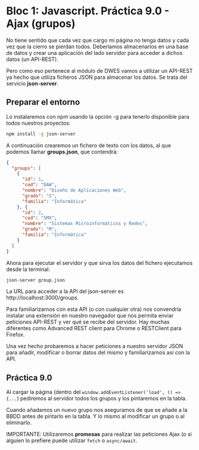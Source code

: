 # Bloc 1: Javascript. Práctica 9.0 - Ajax (grupos)

No tiene sentido que cada vez que cargo mi página no tenga datos y cada vez que la cierro se pierdan todos. Deberíamos almacenarlos en una base de datos y crear una aplicación del lado servidor para acceder a dichos datos (un API-REST).

Pero como eso pertenece al módulo de DWES vamos a utilizar un API-REST ya hecho que utiliza ficheros JSON para almacenar los datos. Se trata del servicio **json-server**.

## Preparar el entorno
Lo instalaremos con npm usando la opción -g para tenerlo disponible para todos nuestros proyectos:
```bash
npm install -g json-server
```

A continuación crearemos un fichero de texto con los datos, al que podemos llamar **groups.json**, que contendrá:
```json
{
  "groups": [
    {
      "id": 1,
      "cod": "DAW",
      "nombre": "Diseño de Aplicaciones Web",
      "grado": "S",
      "familia": "Informática"
    }, {
      "id": 2,
      "cod": "SMX",
      "nombre": "Sistemas Microinformáticos y Redes",
      "grado": "M",
      "familia": "Informática"
    }
  ]
}
```

Ahora para ejecutar el servidor y que sirva los datos del fichero ejecutamos desde la terminal:
```bash
json-server group.json
```

La URL para acceder a la API del json-server es http://localhost:3000/groups.

Para familiarizarnos con esta API (o con cualquier otra) nos convendría instalar una extensión en nuestro navegador que nos permita enviar peticiones API-REST y ver qué se recibe del servidor. Hay muchas diferentes como Advanced REST client para Chrome o RESTClient para Firefox.

Una vez hecho probaremos a hacer peticiones a nuestro servidor JSON para añadir, modificar o borrar datos del mismo y familiarizarnos así con la API.

## Práctica 9.0
Al cargar la página (dentro del `window.addEventListener('load', () => {...`) pediremos al servidor todos los grupos y los pintaremos en la tabla.

Cuando añadamos un nuevo grupo nos aseguramos de que se añade a la BBDD antes de pintarlo en la tabla. Y lo mismo al modificar un grupo o al eliminarlo.

IMPORTANTE: Utilizaremos **promesas** para realizar las peticiones Ajax (o si alguien lo prefiere puede utilizar `fetch` o `async/await`.
